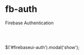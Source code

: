 # fb-auth
Firebase Authentication

<link rel="stylesheet" href="https://cdn.jsdelivr.net/gh/aesajce/fb-auth@1.0.2/auth-ui.css"> <br><br>

<script src="https://cdn.jsdelivr.net/gh/aesajce/fb-auth@1.0.2/auth-ui.js"></script>

<script>
    initAuth({
         apiKey: "AIzaSyDQM5QkMsQ59017uaBz7aNKBQPYaiYOWCA",
             authDomain: "auth.ajce.in",
             policy:false,
             providers:[
                 "google","microsoft","email"
             ]
         },function(user){
             if(user){
                 if(user.isPhone){
                    // Mobile Verification
                 }else{
                    // Non-Mobile Verification
                 }
             }
         })
         verifyPhone();
 </script>
 
 $('#firebaseui-auth').modal('show');
